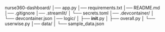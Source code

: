 nurse360-dashboard/
│── app.py
│── requirements.txt
│── README.md
│── .gitignore
│── .streamlit/
│   └── secrets.toml
│── .devcontainer/
│   └── devcontainer.json
│── logic/
│   ├── __init__.py
│   ├── overall.py
│   └── userwise.py
│── data/
│   └── sample_data.json

